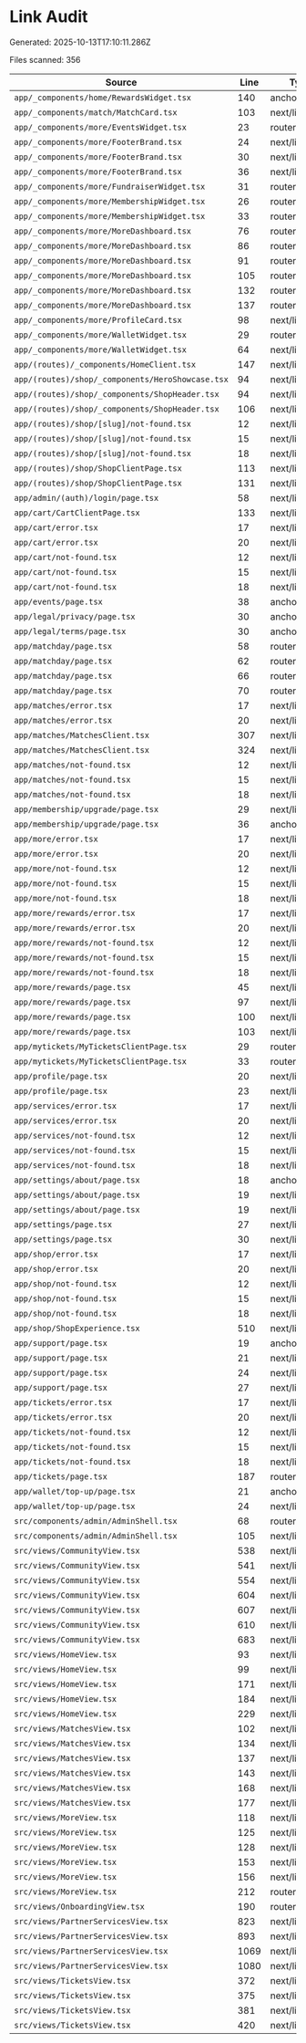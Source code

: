 # Link Audit

Generated: 2025-10-13T17:10:11.286Z

Files scanned: 356

| Source | Line | Type | Target | Notes |
| --- | --- | --- | --- | --- |
| `app/_components/home/RewardsWidget.tsx` | 140 | anchor | /more |  |
| `app/_components/match/MatchCard.tsx` | 103 | next/link | /tickets |  |
| `app/_components/more/EventsWidget.tsx` | 23 | router.push | /events |  |
| `app/_components/more/FooterBrand.tsx` | 24 | next/link | /settings/about |  |
| `app/_components/more/FooterBrand.tsx` | 30 | next/link | /legal/privacy |  |
| `app/_components/more/FooterBrand.tsx` | 36 | next/link | /legal/terms |  |
| `app/_components/more/FundraiserWidget.tsx` | 31 | router.push | /fundraising |  |
| `app/_components/more/MembershipWidget.tsx` | 26 | router.push | /membership |  |
| `app/_components/more/MembershipWidget.tsx` | 33 | router.push | /membership/upgrade |  |
| `app/_components/more/MoreDashboard.tsx` | 76 | router.push | /wallet/top-up |  |
| `app/_components/more/MoreDashboard.tsx` | 86 | router.push | /fundraising |  |
| `app/_components/more/MoreDashboard.tsx` | 91 | router.push | /events |  |
| `app/_components/more/MoreDashboard.tsx` | 105 | router.replace | /onboarding |  |
| `app/_components/more/MoreDashboard.tsx` | 132 | router.push | /profile |  |
| `app/_components/more/MoreDashboard.tsx` | 137 | router.push | /wallet |  |
| `app/_components/more/ProfileCard.tsx` | 98 | next/link | /profile |  |
| `app/_components/more/WalletWidget.tsx` | 29 | router.push | /wallet/top-up |  |
| `app/_components/more/WalletWidget.tsx` | 64 | next/link | /wallet/history |  |
| `app/(routes)/_components/HomeClient.tsx` | 147 | next/link | /tickets |  |
| `app/(routes)/shop/_components/HeroShowcase.tsx` | 94 | next/link | /cart |  |
| `app/(routes)/shop/_components/ShopHeader.tsx` | 94 | next/link | /cart |  |
| `app/(routes)/shop/_components/ShopHeader.tsx` | 106 | next/link | /more |  |
| `app/(routes)/shop/[slug]/not-found.tsx` | 12 | next/link | /shop |  |
| `app/(routes)/shop/[slug]/not-found.tsx` | 15 | next/link | /cart |  |
| `app/(routes)/shop/[slug]/not-found.tsx` | 18 | next/link | / |  |
| `app/(routes)/shop/ShopClientPage.tsx` | 113 | next/link | /cart |  |
| `app/(routes)/shop/ShopClientPage.tsx` | 131 | next/link | /cart |  |
| `app/admin/(auth)/login/page.tsx` | 58 | next/link | / |  |
| `app/cart/CartClientPage.tsx` | 133 | next/link | /shop |  |
| `app/cart/error.tsx` | 17 | next/link | /shop |  |
| `app/cart/error.tsx` | 20 | next/link | / |  |
| `app/cart/not-found.tsx` | 12 | next/link | /shop |  |
| `app/cart/not-found.tsx` | 15 | next/link | /tickets |  |
| `app/cart/not-found.tsx` | 18 | next/link | / |  |
| `app/events/page.tsx` | 38 | anchor | /tickets |  |
| `app/legal/privacy/page.tsx` | 30 | anchor | mailto:privacy@gikundiro.rw | external |
| `app/legal/terms/page.tsx` | 30 | anchor | mailto:support@gikundiro.rw | external |
| `app/matchday/page.tsx` | 58 | router.push | /tickets |  |
| `app/matchday/page.tsx` | 62 | router.push | /shop |  |
| `app/matchday/page.tsx` | 66 | router.push | /services?focus=sacco |  |
| `app/matchday/page.tsx` | 70 | router.push | /community |  |
| `app/matches/error.tsx` | 17 | next/link | /tickets |  |
| `app/matches/error.tsx` | 20 | next/link | /shop |  |
| `app/matches/MatchesClient.tsx` | 307 | next/link | /community |  |
| `app/matches/MatchesClient.tsx` | 324 | next/link | /tickets |  |
| `app/matches/not-found.tsx` | 12 | next/link | /tickets |  |
| `app/matches/not-found.tsx` | 15 | next/link | /shop |  |
| `app/matches/not-found.tsx` | 18 | next/link | / |  |
| `app/membership/upgrade/page.tsx` | 29 | next/link | /more |  |
| `app/membership/upgrade/page.tsx` | 36 | anchor | mailto:membership@gikundiro.rw | external |
| `app/more/error.tsx` | 17 | next/link | /wallet |  |
| `app/more/error.tsx` | 20 | next/link | /shop |  |
| `app/more/not-found.tsx` | 12 | next/link | / |  |
| `app/more/not-found.tsx` | 15 | next/link | /more/rewards |  |
| `app/more/not-found.tsx` | 18 | next/link | /tickets |  |
| `app/more/rewards/error.tsx` | 17 | next/link | /tickets |  |
| `app/more/rewards/error.tsx` | 20 | next/link | /shop |  |
| `app/more/rewards/not-found.tsx` | 12 | next/link | /more |  |
| `app/more/rewards/not-found.tsx` | 15 | next/link | /tickets |  |
| `app/more/rewards/not-found.tsx` | 18 | next/link | /shop |  |
| `app/more/rewards/page.tsx` | 45 | next/link | /services |  |
| `app/more/rewards/page.tsx` | 97 | next/link | /matches |  |
| `app/more/rewards/page.tsx` | 100 | next/link | /tickets |  |
| `app/more/rewards/page.tsx` | 103 | next/link | /shop |  |
| `app/mytickets/MyTicketsClientPage.tsx` | 29 | router.push | /tickets |  |
| `app/mytickets/MyTicketsClientPage.tsx` | 33 | router.push | /tickets?tab=past |  |
| `app/profile/page.tsx` | 20 | next/link | /more |  |
| `app/profile/page.tsx` | 23 | next/link | /settings |  |
| `app/services/error.tsx` | 17 | next/link | /more/rewards |  |
| `app/services/error.tsx` | 20 | next/link | / |  |
| `app/services/not-found.tsx` | 12 | next/link | /services |  |
| `app/services/not-found.tsx` | 15 | next/link | /tickets |  |
| `app/services/not-found.tsx` | 18 | next/link | /shop |  |
| `app/settings/about/page.tsx` | 18 | anchor | mailto:support@gikundiro.rw | external |
| `app/settings/about/page.tsx` | 19 | next/link | /legal/privacy |  |
| `app/settings/about/page.tsx` | 19 | next/link | /legal/terms |  |
| `app/settings/page.tsx` | 27 | next/link | /more |  |
| `app/settings/page.tsx` | 30 | next/link | /settings/about |  |
| `app/shop/error.tsx` | 17 | next/link | /tickets |  |
| `app/shop/error.tsx` | 20 | next/link | /services |  |
| `app/shop/not-found.tsx` | 12 | next/link | /shop |  |
| `app/shop/not-found.tsx` | 15 | next/link | / |  |
| `app/shop/not-found.tsx` | 18 | next/link | /more/rewards |  |
| `app/shop/ShopExperience.tsx` | 510 | next/link | # | external |
| `app/support/page.tsx` | 19 | anchor | mailto:support@gikundiro.rw | external |
| `app/support/page.tsx` | 21 | next/link | /tickets |  |
| `app/support/page.tsx` | 24 | next/link | /shop |  |
| `app/support/page.tsx` | 27 | next/link | /services |  |
| `app/tickets/error.tsx` | 17 | next/link | /shop |  |
| `app/tickets/error.tsx` | 20 | next/link | / |  |
| `app/tickets/not-found.tsx` | 12 | next/link | /matches |  |
| `app/tickets/not-found.tsx` | 15 | next/link | /shop |  |
| `app/tickets/not-found.tsx` | 18 | next/link | / |  |
| `app/tickets/page.tsx` | 187 | router.push | /mytickets |  |
| `app/wallet/top-up/page.tsx` | 21 | anchor | tel:*651%23 | external |
| `app/wallet/top-up/page.tsx` | 24 | next/link | /services#sacco |  |
| `src/components/admin/AdminShell.tsx` | 68 | router.push | /admin/login |  |
| `src/components/admin/AdminShell.tsx` | 105 | next/link | /admin |  |
| `src/views/CommunityView.tsx` | 538 | next/link | /wallet |  |
| `src/views/CommunityView.tsx` | 541 | next/link | /more |  |
| `src/views/CommunityView.tsx` | 554 | next/link | #community-missions | external |
| `src/views/CommunityView.tsx` | 604 | next/link | #community-missions | external |
| `src/views/CommunityView.tsx` | 607 | next/link | #community-missions | external |
| `src/views/CommunityView.tsx` | 610 | next/link | #community-missions | external |
| `src/views/CommunityView.tsx` | 683 | next/link | #community-missions | external |
| `src/views/HomeView.tsx` | 93 | next/link | /community |  |
| `src/views/HomeView.tsx` | 99 | next/link | /admin/login |  |
| `src/views/HomeView.tsx` | 171 | next/link | /tickets |  |
| `src/views/HomeView.tsx` | 184 | next/link | /membership |  |
| `src/views/HomeView.tsx` | 229 | next/link | /community |  |
| `src/views/MatchesView.tsx` | 102 | next/link | /tickets |  |
| `src/views/MatchesView.tsx` | 134 | next/link | /tickets |  |
| `src/views/MatchesView.tsx` | 137 | next/link | /community |  |
| `src/views/MatchesView.tsx` | 143 | next/link | /more |  |
| `src/views/MatchesView.tsx` | 168 | next/link | /tickets |  |
| `src/views/MatchesView.tsx` | 177 | next/link | /tickets |  |
| `src/views/MoreView.tsx` | 118 | next/link | /membership |  |
| `src/views/MoreView.tsx` | 125 | next/link | /support |  |
| `src/views/MoreView.tsx` | 128 | next/link | /wallet |  |
| `src/views/MoreView.tsx` | 153 | next/link | /settings |  |
| `src/views/MoreView.tsx` | 156 | next/link | /profile |  |
| `src/views/MoreView.tsx` | 212 | router.replace | /onboarding |  |
| `src/views/OnboardingView.tsx` | 190 | router.replace | / |  |
| `src/views/PartnerServicesView.tsx` | 823 | next/link | /tickets |  |
| `src/views/PartnerServicesView.tsx` | 893 | next/link | /tickets |  |
| `src/views/PartnerServicesView.tsx` | 1069 | next/link | #future-services | external |
| `src/views/PartnerServicesView.tsx` | 1080 | next/link | /support |  |
| `src/views/TicketsView.tsx` | 372 | next/link | /tickets/transfer |  |
| `src/views/TicketsView.tsx` | 375 | next/link | /matches |  |
| `src/views/TicketsView.tsx` | 381 | next/link | /wallet |  |
| `src/views/TicketsView.tsx` | 420 | next/link | /matches |  |
